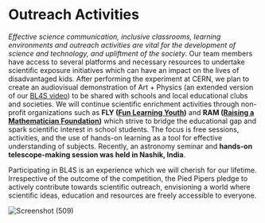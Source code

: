 
# Outreach Activities #

*Effective science communication, inclusive classrooms, learning environments
and outreach activities are vital for the development of science and technology,
and upliftment of the society*. Our team members have access to several platforms and necessary resources to undertake scientific exposure initiatives which
can have an impact on the lives of disadvantaged kids.
After performing the experiment at CERN, we plan to create an audiovisual demonstration of Art + Physics (an extended version of our [BL4S video](https://youtu.be/b6IrVvogiFA))
to be shared with schools and local educational clubs and societies. We will
continue scientific enrichment activities through non-profit organizations such
as **FLY ([Fun Learning Youth](https://funlearningyouth.org))** and **RAM ([Raising a Mathematician Foundation](https://www.raisingamathematician.com/))**
which strive to bridge the educational gap and spark scientific interest in school
students. The focus is free sessions, activities, and the use of hands-on learning
as a tool for effective understanding of subjects. Recently, an astronomy seminar
and **hands-on telescope-making session was held in Nashik, India**. 


Participating in BL4S is an experience which we will cherish for our lifetime.
Irrespective of the outcome of the competition, the Pied Pipers pledge to actively
contribute towards scientific outreach, envisioning a world where scientific ideas,
education and resources are freely accessible to everyone.

![Screenshot (509)](https://user-images.githubusercontent.com/130882317/236659426-4646b4e3-5625-4059-80a3-684c6932e437.png)


